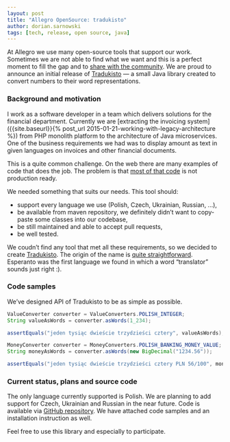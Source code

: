 ```yaml
---
layout: post
title: "Allegro OpenSource: tradukisto"
author: dorian.sarnowski
tags: [tech, release, open source, java]
---
```


At Allegro we use many open-source tools that support our work. Sometimes we are not able to find what we want and this is a perfect moment to fill the gap and
to [share with the community](/open-source). We are proud to announce an initial release of [Tradukisto](https://github.com/allegro/tradukisto) — a small Java library created to
convert numbers to their word representations.

### Background and motivation

I work as a software developer in a team which delivers solutions for the financial department. Currently we are
[extracting the invoicing system]({{site.baseurl}}{% post_url 2015-01-21-working-with-legacy-architecture %}) from PHP monolith platform to the architecture of Java
microservices. One of the business requirements we had was to display amount as text in given languages on invoices and other financial documents.

This is a quite common challenge. On the web there are many examples of code that does the job. The problem is that
[most of that code](http://stackoverflow.com/questions/3911966/how-to-convert-number-to-words-in-java) is not production ready.

We needed something that suits our needs. This tool should:

+ support every language we use (Polish, Czech, Ukrainian, Russian, ...),
+ be available from maven repository, we definitely didn’t want to copy-paste some classes into our codebase,
+ be still maintained and able to accept pull requests,
+ be well tested.

We coudn’t find any tool that met all these requirements, so we decided to create [Tradukisto](https://github.com/allegro/tradukisto).
The origin of the name is [quite straightforward](https://translate.google.com/#eo/en/tradukisto).
Esperanto was the first language we found in which a word “translator” sounds just right :).

### Code samples

We’ve designed API of Tradukisto to be as simple as possible.

```java
ValueConverter converter = ValueConverters.POLISH_INTEGER;
String valueAsWords = converter.asWords(1_234);

assertEquals("jeden tysiąc dwieście trzydzieści cztery", valueAsWords);
```

```java
MoneyConverter converter = MoneyConverters.POLISH_BANKING_MONEY_VALUE;
String moneyAsWords = converter.asWords(new BigDecimal("1234.56"));

assertEquals("jeden tysiąc dwieście trzydzieści cztery PLN 56/100", moneyAsWords);
```

### Current status, plans and source code

The only language currently supported is Polish. We are planning to add support for Czech, Ukrainian and Russian in the near future. Code is available
via [GitHub repository](https://github.com/allegro/tradukisto). We have attached code samples and an installation instruction as well.

Feel free to use this library and especially to participate.
